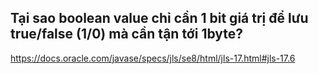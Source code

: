 ## Tại sao boolean value chỉ cần 1 bit giá trị để lưu true/false (1/0) mà cần tận tới 1byte?
https://docs.oracle.com/javase/specs/jls/se8/html/jls-17.html#jls-17.6

## 
<!--stackedit_data:
eyJoaXN0b3J5IjpbLTQyMTUxODIxNywtMTM4MTE4MDg5NSw3Mz
A5OTgxMTZdfQ==
-->